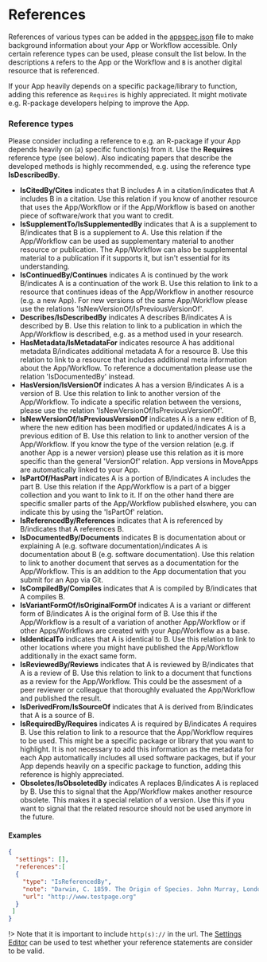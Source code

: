 # References
References of various types can be added in the [appspec.json](appspec.md) file to make background information about your App or Workflow accessible. Only certain reference types can be used, please consult the list below. In the descriptions `A` refers to the App or the Workflow and `B` is another digital resource that is referenced.

If your App heavily depends on a specific package/library to function, adding this reference as `Requires` is highly appreciated. It might motivate e.g. R-package developers helping to improve the App.


### Reference types
Please consider including a reference to e.g. an R-package if your App depends heavily on (a) specific function(s) from it. Use the **Requires** reference type (see below). Also indicating papers that describe the developed methods is highly recommended, e.g. using the reference type **IsDescribedBy**.

- **IsCitedBy/Cites** indicates that B includes A in a citation/indicates that A includes B in a citation. Use this relation if you know of another resource that uses the App/Workflow or if the App/Workflow is based on another piece of software/work that you want to credit.
- **IsSupplementTo/IsSupplementedBy** indicates that A is a supplement to B/indicates that B is a supplement to A. Use this relation if the App/Workflow can be used as supplementary material to another resource or publication. The App/Workflow can also be supplemental material to a publication if it supports it, but isn't essential for its understanding.
- **IsContinuedBy/Continues** indicates A is continued by the work B/indicates A is a continuation of the work B. Use this relation to link to a resource that continues ideas of the App/Workflow in another resource (e.g. a new App). For new versions of the same App/Workflow please use the relations 'IsNewVersionOf/IsPreviousVersionOf'.
- **Describes/IsDescribedBy** indicates A describes B/indicates A is described by B. Use this relation to link to a publication in which the App/Workflow is described, e.g. as a method used in your research.
- **HasMetadata/IsMetadataFor** indicates resource A has additional metadata B/indicates additional metadata A for a resource B. Use this relation to link to a resource that includes additional meta information about the App/Workflow. To reference a documentation please use the relation 'IsDocumentedBy' instead.
- **HasVersion/IsVersionOf** indicates A has a version B/indicates A is a version of B. Use this relation to link to another version of the App/Workflow. To indicate a specific relation between the versions, please use the relation 'IsNewVersionOf/IsPreviousVersionOf'.
- **IsNewVersionOf/IsPreviousVersionOf** indicates A is a new edition of B, where the new edition has been modified or updated/indicates A is a previous edition of B. Use this relation to link to another version of the App/Workflow. If you know the type of the version relation (e.g. if another App is a newer version) please use this relation as it is more specific than the general 'VersionOf' relation. App versions in MoveApps are automatically linked to your App.
- **IsPartOf/HasPart** indicates A is a portion of B/indicates A includes the part B. Use this relation if the App/Workflow is a part of a bigger collection and you want to link to it. If on the other hand there are specific smaller parts of the App/Workflow published elswhere, you can indicate this by using the 'IsPartOf' relation.
- **IsReferencedBy/References** indicates that A is referenced by B/indicates that A references B.
- **IsDocumentedBy/Documents** indicates B is documentation about or explaining A (e.g. software documentation)/indicates A is documentation about B (e.g. software documentation). Use this relation to link to another document that serves as a documentation for the App/Workflow. This is an addition to the App documentation that you submit for an App via Git.
- **IsCompiledBy/Compiles** indicates that A is compiled by B/indicates that A compiles B.
- **IsVariantFormOf/IsOriginalFormOf** indicates A is a variant or different form of B/indicates A is the original form of B. Use this if the App/Workflow is a result of a variation of another App/Workflow or if other Apps/Workflows are created with your App/Workflow as a base.
- **IsIdenticalTo** indicates that A is identical to B. Use this relation to link to other locations where you might have published the App/Workflow additionally in the exact same form.
- **IsReviewedBy/Reviews** indicates that A is reviewed by B/indicates that A is a review of B. Use this relation to link to a document that functions as a review for the App/Workflow. This could be the assesment of a peer reviewer or colleague that thoroughly evaluated the App/Workflow and published the result.
- **IsDerivedFrom/IsSourceOf** indicates that A is derived from B/indicates that A is a source of B.
- **IsRequiredBy/Requires** indicates A is required by B/indicates A requires B. Use this relation to link to a resource that the App/Workflow requires to be used. This might be a specific package or library that you want to highlight. It is not necessary to add this information as the metadata for each App automatically includes all used software packages, but if your App depends heavily on a specific package to function, adding this reference is highly appreciated.
- **Obsoletes/IsObsoletedBy** indicates A replaces B/indicates A is replaced by B. Use this to signal that the App/Workflow makes another resource obsolete. This makes it a special relation of a version. Use this if you want to signal that the related resource should not be used anymore in the future.

#### Examples

```json
{
  "settings": [],
  "references":[
  {
    "type": "IsReferencedBy",
    "note": "Darwin, C. 1859. The Origin of Species. John Murray, London",
    "url": "http://www.testpage.org"
  }
 ]
}
```

!\> Note that it is important to include `http(s)://` in the url. The [Settings Editor](https://www.moveapps.org/apps/settingseditor) can be used to test whether your reference statements are consider to be valid. 